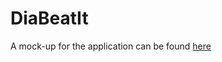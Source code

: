 # DiaBeatIt
A mock-up for the application can be found [here](https://www.figma.com/proto/Lwmxwl72FaNB3SGIqNqCjT/Dia-beat-it?node-id=24%3A929&scaling=min-zoom&page-id=1%3A2&starting-point-node-id=24%3A929)
